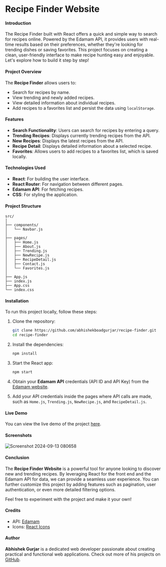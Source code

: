 # Recipe Finder Website

#### Introduction
The Recipe Finder built with React offers a quick and simple way to search for recipes online. Powered by the Edamam API, it provides users with real-time results based on their preferences, whether they're looking for trending dishes or saving favorites. This project focuses on creating a clean, user-friendly interface to make recipe hunting easy and enjoyable. Let's explore how to build it step by step!

#### Project Overview
The **Recipe Finder** allows users to:
- Search for recipes by name.
- View trending and newly added recipes.
- View detailed information about individual recipes.
- Add recipes to a favorites list and persist the data using `localStorage`.

#### Features
- **Search Functionality**: Users can search for recipes by entering a query.
- **Trending Recipes**: Displays currently trending recipes from the API.
- **New Recipes**: Displays the latest recipes from the API.
- **Recipe Detail**: Displays detailed information about a selected recipe.
- **Favorites**: Allows users to add recipes to a favorites list, which is saved locally.

#### Technologies Used
- **React**: For building the user interface.
- **React Router**: For navigation between different pages.
- **Edamam API**: For fetching recipes.
- **CSS**: For styling the application.

#### Project Structure

```plaintext
src/
│
├── components/
│   └── Navbar.js
│
├── pages/
│   ├── Home.js
│   ├── About.js
│   ├── Trending.js
│   ├── NewRecipe.js
│   ├── RecipeDetail.js
│   ├── Contact.js
│   └── Favorites.js
│
├── App.js
├── index.js
├── App.css
└── index.css
```

#### Installation
To run this project locally, follow these steps:

1. Clone the repository:
   ```bash
   git clone https://github.com/abhishekboadgurjar/recipe-finder.git
   cd recipe-finder
   ```

2. Install the dependencies:
   ```bash
   npm install
   ```

3. Start the React app:
   ```bash
   npm start
   ```

4. Obtain your **Edamam API** credentials (API ID and API Key) from the [Edamam website](https://www.edamam.com/).

5. Add your API credentials inside the pages where API calls are made, such as `Home.js`, `Trending.js`, `NewRecipe.js`, and `RecipeDetail.js`.


#### Live Demo
You can view the live demo of the project [here](https://recipe-finder-in.netlify.app).

#### Screenshots

![Screenshot 2024-09-13 080658](https://github.com/user-attachments/assets/ce9602e2-9449-4258-abc1-9899b87de834)


#### Conclusion
The **Recipe Finder Website** is a powerful tool for anyone looking to discover new and trending recipes. By leveraging React for the front end and the Edamam API for data, we can provide a seamless user experience. You can further customize this project by adding features such as pagination, user authentication, or even more detailed filtering options.

Feel free to experiment with the project and make it your own!

#### Credits
- API: [Edamam](https://www.edamam.com/)
- Icons: [React Icons](https://react-icons.github.io/react-icons/)

#### Author
**Abhishek Gurjar** is a dedicated web developer passionate about creating practical and functional web applications. Check out more of his projects on [GitHub](https://github.com/abhishekboadgurjar).
